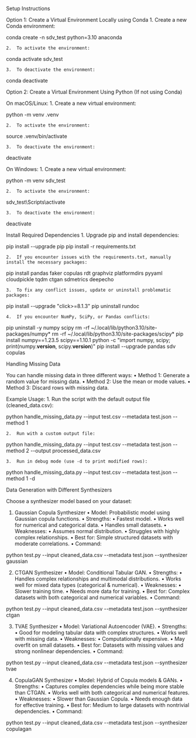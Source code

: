 Setup Instructions

Option 1: Create a Virtual Environment Locally using Conda
	1.	Create a new Conda environment:

conda create -n sdv_test python=3.10 anaconda


	2.	To activate the environment:

conda activate sdv_test


	3.	To deactivate the environment:

conda deactivate



Option 2: Create a Virtual Environment Using Python (If not using Conda)

On macOS/Linux:
	1.	Create a new virtual environment:

python -m venv .venv


	2.	To activate the environment:

source .venv/bin/activate


	3.	To deactivate the environment:

deactivate



On Windows:
	1.	Create a new virtual environment:

python -m venv sdv_test


	2.	To activate the environment:

sdv_test\Scripts\activate


	3.	To deactivate the environment:

deactivate



Install Required Dependencies
	1.	Upgrade pip and install dependencies:

pip install --upgrade pip
pip install -r requirements.txt


	2.	If you encounter issues with the requirements.txt, manually install the necessary packages:

pip install pandas faker copulas rdt graphviz platformdirs pyyaml cloudpickle tqdm ctgan sdmetrics deepecho


	3.	To fix any conflict issues, update or uninstall problematic packages:

pip install --upgrade "click>=8.1.3"
pip uninstall rundoc


	4.	If you encounter NumPy, SciPy, or Pandas conflicts:

pip uninstall -y numpy scipy
rm -rf ~/.local/lib/python3.10/site-packages/numpy*
rm -rf ~/.local/lib/python3.10/site-packages/scipy*
pip install numpy==1.23.5 scipy==1.10.1
python -c "import numpy, scipy; print(numpy.__version__, scipy.__version__)"
pip install --upgrade pandas sdv copulas

Handling Missing Data

You can handle missing data in three different ways:
	•	Method 1: Generate a random value for missing data.
	•	Method 2: Use the mean or mode values.
	•	Method 3: Discard rows with missing data.

Example Usage:
	1.	Run the script with the default output file (cleaned_data.csv):

python handle_missing_data.py --input test.csv --metadata test.json --method 1


	2.	Run with a custom output file:

python handle_missing_data.py --input test.csv --metadata test.json --method 2 --output processed_data.csv


	3.	Run in debug mode (use -d to print modified rows):

python handle_missing_data.py --input test.csv --metadata test.json --method 1 -d

Data Generation with Different Synthesizers

Choose a synthesizer model based on your dataset:

1. Gaussian Copula Synthesizer
	•	Model: Probabilistic model using Gaussian copula functions.
	•	Strengths:
	•	Fastest model.
	•	Works well for numerical and categorical data.
	•	Handles small datasets.
	•	Weaknesses:
	•	Assumes normal distribution.
	•	Struggles with highly complex relationships.
	•	Best for: Simple structured datasets with moderate correlations.
	•	Command:

python test.py --input cleaned_data.csv --metadata test.json --synthesizer gaussian



2. CTGAN Synthesizer
	•	Model: Conditional Tabular GAN.
	•	Strengths:
	•	Handles complex relationships and multimodal distributions.
	•	Works well for mixed data types (categorical & numerical).
	•	Weaknesses:
	•	Slower training time.
	•	Needs more data for training.
	•	Best for: Complex datasets with both categorical and numerical variables.
	•	Command:

python test.py --input cleaned_data.csv --metadata test.json --synthesizer ctgan



3. TVAE Synthesizer
	•	Model: Variational Autoencoder (VAE).
	•	Strengths:
	•	Good for modeling tabular data with complex structures.
	•	Works well with missing data.
	•	Weaknesses:
	•	Computationally expensive.
	•	May overfit on small datasets.
	•	Best for: Datasets with missing values and strong nonlinear dependencies.
	•	Command:

python test.py --input cleaned_data.csv --metadata test.json --synthesizer tvae



4. CopulaGAN Synthesizer
	•	Model: Hybrid of Copula models & GANs.
	•	Strengths:
	•	Captures complex dependencies while being more stable than CTGAN.
	•	Works well with both categorical and numerical features.
	•	Weaknesses:
	•	Slower than Gaussian Copula.
	•	Needs enough data for effective training.
	•	Best for: Medium to large datasets with nontrivial dependencies.
	•	Command:

python test.py --input cleaned_data.csv --metadata test.json --synthesizer copulagan